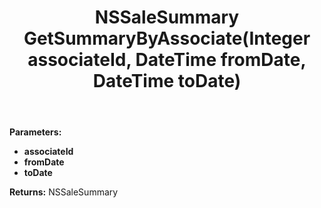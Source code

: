 ﻿---
uid: crmscript_ref_NSSaleAgent_GetSummaryByAssociate
title: NSSaleSummary GetSummaryByAssociate(Integer associateId, DateTime fromDate, DateTime toDate)
intellisense: NSSaleAgent.GetSummaryByAssociate
keywords: NSSaleAgent, GetSummaryByAssociate
so.topic: reference
---



**Parameters:**
 - **associateId** 
 - **fromDate** 
 - **toDate** 

**Returns:** NSSaleSummary
